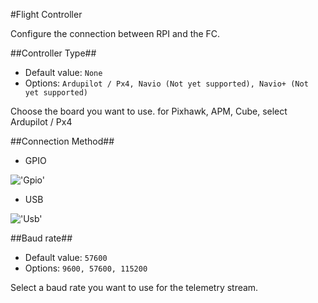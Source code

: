 #Flight Controller
<!-- !['Flight Controller'](/images/pages/Flight-Controller/overview.jpg) -->
Configure the connection between RPI and the FC.


##Controller Type##
* Default value: `None`
* Options: `Ardupilot / Px4, Navio (Not yet supported), Navio+ (Not yet supported)`

Choose the board you want to use. for Pixhawk, APM, Cube,  select Ardupilot / Px4

   
##Connection Method##

* GPIO

!['Gpio'](/images/pages/Flight-Controller/rpi.jpg)

* USB

!['Usb'](/images/pages/Flight-Controller/rpi-usb.jpg)

##Baud rate##
* Default value: `57600`
* Options: `9600, 57600, 115200`

Select a baud rate you want to use for the telemetry stream.
